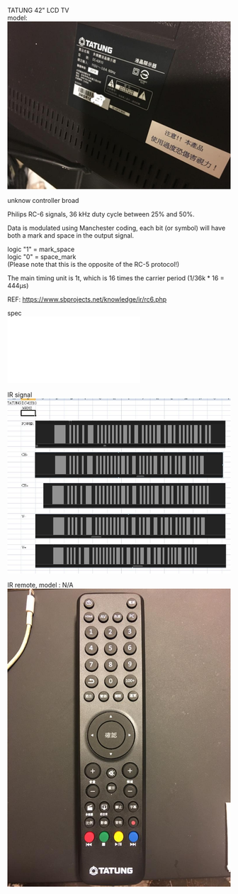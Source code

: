 TATUNG 42" LCD TV  
model:  
![tatung_TV_dc-42k10.jpg](tatung_TV_dc-42k10.jpg)  

unknow controller broad  

Philips RC-6 signals, 36 kHz duty cycle between 25% and 50%.

Data is modulated using Manchester coding, each bit (or symbol) will have both a mark and space in the output signal.

logic "1" = mark_space  
logic "0" = space_mark  
(Please note that this is the opposite of the RC-5 protocol!)

The main timing unit is 1t, which is 16 times the carrier period (1/36k * 16 = 444µs)

REF: https://www.sbprojects.net/knowledge/ir/rc6.php  

spec  
![tatung_dc-42k10.pdf](tatung_dc-42k10.pdf)  

IR signal    
![tatung_dc-42k10_IR_signal.JPG](tatung_dc-42k10_IR_signal.JPG)  

IR remote, model : N/A
![tatung_dc-42k10_remote_control.jpg](tatung_dc-42k10_remote_control.jpg)
